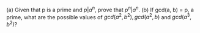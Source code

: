 (a) Given that p is a prime and $p | a^n$, prove that $p^n | a^n$.
(b) If gcd(a, b) = p, a prime, what are the possible values of $gcd(a^2, b^2), gcd(a^2, b)$ and $gcd(a^3, b^2)$?